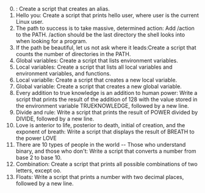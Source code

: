 0. <o> : Create a script that creates an alias.
1. Hello you: Create a script that prints hello user, where user is the current Linux user.
2. The path to success is to take massive, determined action: Add /action to the PATH. /action should be the last directory the shell looks into when looking for a program.
3. If the path be beautiful, let us not ask where it leads:Create a script that counts the number of directories in the PATH.
4. Global variables: Create a script that lists environment variables.
5. Local variables: Create a script that lists all local variables and environment variables, and functions.
6. Local variablle: Create a script that creates a new local variable.
7. Global variable: Create a script that creates a new global variable.
8. Every addition to true knowledge is an addition to human power: Write a script that prints the result of the addition of 128 with the value stored in the environment variable TRUEKNOWLEDGE, followed by a new line.
9. Divide and rule: Write a script that prints the result of POWER divided by DIVIDE, followed by a new line.
10. Love is anterior to life, posterior to death, initial of creation, and the exponent of breath: Write a script that displays the result of BREATH to the power LOVE
11. There are 10 types of people in the world -- Those who understand binary, and those who don't: Write a script that converts a number from base 2 to base 10.
12. Combination: Create a script that prints all possible combinations of two letters, except oo.
13. Floats: Write a script that prints a number with two decimal places, followed by a new line.

